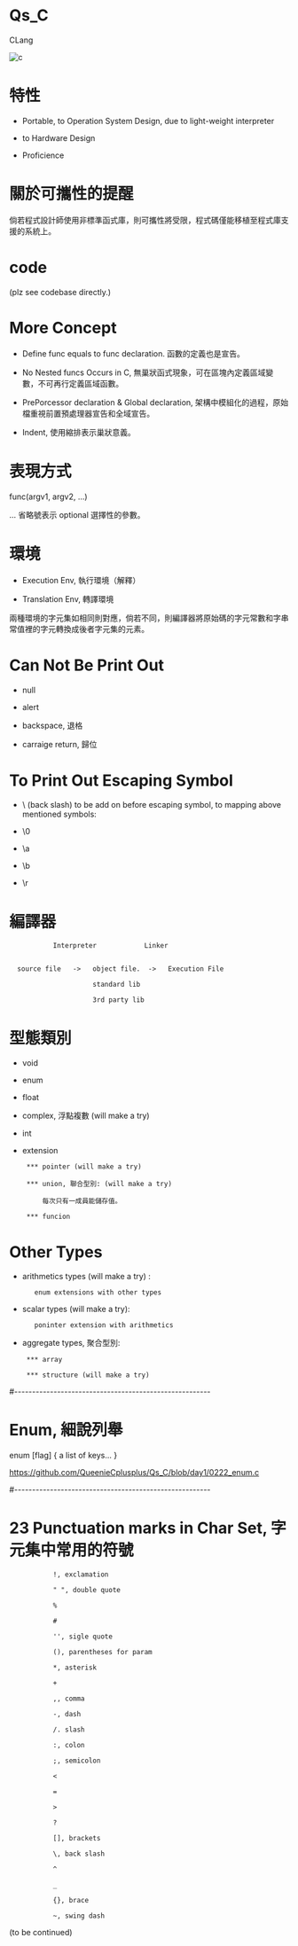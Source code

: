 # Qs_C

CLang

![c](https://cdn2.iconfinder.com/data/icons/royal-crowns/512/royal-alphabet-crown-letter-english-c-512.png)

# 特性

* Portable, to Operation System Design, due to light-weight interpreter

* to Hardware Design

* Proficience

# 關於可攜性的提醒

倘若程式設計師使用非標準函式庫，則可攜性將受限，程式碼僅能移植至程式庫支援的系統上。

# code

(plz see codebase directly.)

# More Concept 

* Define func equals to func declaration. 函數的定義也是宣告。

* No Nested funcs Occurs in C, 無巢狀函式現象，可在區塊內定義區域變數，不可再行定義區域函數。

* PrePorcessor declaration & Global declaration, 架構中模組化的過程，原始檔重視前置預處理器宣告和全域宣告。

* Indent, 使用縮排表示巢狀意義。

# 表現方式

func(argv1, argv2, ...) 

... 省略號表示 optional 選擇性的參數。

# 環境

* Execution Env, 執行環境（解釋）

* Translation Env, 轉譯環境

兩種環境的字元集如相同則對應，倘若不同，則編譯器將原始碼的字元常數和字串常值裡的字元轉換成後者字元集的元素。

# Can Not Be Print Out

* null

* alert

* backspace, 退格

* carraige return, 歸位

# To Print Out Escaping Symbol

* \ (back slash) to be add on before escaping symbol, to mapping above mentioned symbols:

* \0

* \a

* \b

* \r

# 編譯器

       
               Interpreter            Linker
                  

      source file   ->   object file.  ->   Execution File

                         standard lib

                         3rd party lib
                         
                         
# 型態類別

* void


* enum


* float


* complex, 浮點複數 (will make a try)


* int


* extension

       *** pointer (will make a try)

       *** union, 聯合型別: (will make a try)

           每次只有一成員能儲存值。

       *** funcion

# Other Types

* arithmetics types (will make a try) :

         enum extensions with other types
  
* scalar types (will make a try):

         poninter extension with arithmetics

* aggregate types, 聚合型別:

       *** array

       *** structure (will make a try)

#-------------------------------------------------------

# Enum, 細說列舉

 enum [flag] { a list of keys... }
 
 <https://github.com/QueenieCplusplus/Qs_C/blob/day1/0222_enum.c>
 
 #-------------------------------------------------------
 
 # 23 Punctuation marks in Char Set, 字元集中常用的符號
 
               !, exclamation

               " ", double quote

               %

               #

               '', sigle quote

               (), parentheses for param

               *, asterisk

               +

               ,, comma

               -, dash 

               /. slash

               :, colon

               ;, semicolon

               <

               =

               >

               ?

               [], brackets

               \, back slash

               ^

               _

               {}, brace

               ~, swing dash

(to be continued)
